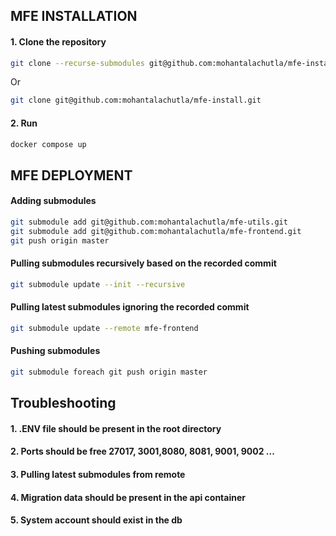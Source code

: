 ## MFE INSTALLATION

#### 1. Clone the repository
```bash
git clone --recurse-submodules git@github.com:mohantalachutla/mfe-install.git
```
Or
```bash
git clone git@github.com:mohantalachutla/mfe-install.git
```
#### 2. Run
```bash
docker compose up
```

## MFE DEPLOYMENT

#### Adding submodules
```bash
git submodule add git@github.com:mohantalachutla/mfe-utils.git
git submodule add git@github.com:mohantalachutla/mfe-frontend.git
git push origin master
```

#### Pulling submodules recursively based on the recorded commit
```bash
git submodule update --init --recursive
```
#### Pulling latest submodules ignoring the recorded commit
```bash
git submodule update --remote mfe-frontend
```

#### Pushing submodules
```bash
git submodule foreach git push origin master
```

## Troubleshooting
#### 1. .ENV file should be present in the root directory
#### 2. Ports should be free 27017, 3001,8080, 8081, 9001, 9002 ...
#### 3. Pulling latest submodules from remote
#### 4. Migration data should be present in the api container
#### 5. System account should exist in the db

